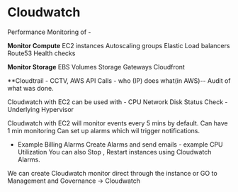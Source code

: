 # Cloudwatch

Performance Monitoring of -

__Monitor Compute__
EC2 instances
Autoscaling groups
Elastic Load balancers
Route53 Health checks

__Monitor Storage__
EBS Volumes
Storage Gateways
Cloudfront

**Cloudtrail - CCTV, AWS API Calls - who (IP) does what(in AWS)-- Audit of what was done.

Cloudwatch with EC2 can be used with -
CPU 
Network
Disk
Status Check - Underlying Hypervisor

Cloudwatch with EC2 will monitor events every 5 mins by default.
Can have 1 min monitoring
Can set up alarms which wil trigger notifications.
   - Example Billing Alarms
Create Alarms and send emails - example CPU Utilization 
You can also Stop , Restart instances using Cloudwatch Alarms.

We can create Cloudwatch monitor direct through the instance or  GO to Management and Governance -> Cloudwatch


